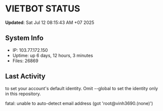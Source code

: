 # VIETBOT STATUS
**Updated**: Sat Jul 12 08:15:43 AM +07 2025

## System Info
- IP: 103.77.172.150
- Uptime: up 6 days, 12 hours, 3 minutes
- Files: 26869

## Last Activity

to set your account's default identity.
Omit --global to set the identity only in this repository.

fatal: unable to auto-detect email address (got 'root@vinh3690.(none)')
